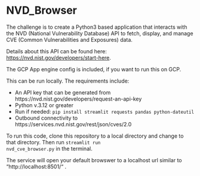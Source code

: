 # NVD_Browser
The challenge is to create a Python3 based application that interacts with the NVD (National Vulnerability Database) API to fetch, display, and manage CVE (Common Vulnerabilities and Exposures) data.

Details about this API can be found here: https://nvd.nist.gov/developers/start-here.

The GCP App engine config is included, if you want to run this on GCP.

This can be run locally.  The requirements include:
<ul>
<li>An API key that can be generated from https://nvd.nist.gov/developers/request-an-api-key</li>
<li>Python v.3.12 or greater</li>
<li>Run if needed: <code>pip install streamlit requests pandas python-dateutil</code></li>
<li>Outbound connectivity to https://services.nvd.nist.gov/rest/json/cves/2.0</li>
</ul>

To run this code, clone this repository to a local directory and change to that directory.
Then run <code>streamlit run nvd_cve_browser.py</code> in the terminal.

The service will open your default browswer to a localhost url similar to “http://localhost:8501/“ .  

